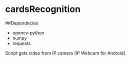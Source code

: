 # cardsRecognition

##Dependecies
- opencv-python
- numpy
- requests

Script gets video from IP camera (IP Webcam for Android)
